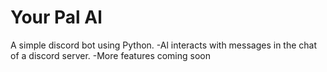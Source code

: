 # Your Pal Al

A simple discord bot using Python.
-Al interacts with messages in the chat of a discord server.
-More features coming soon